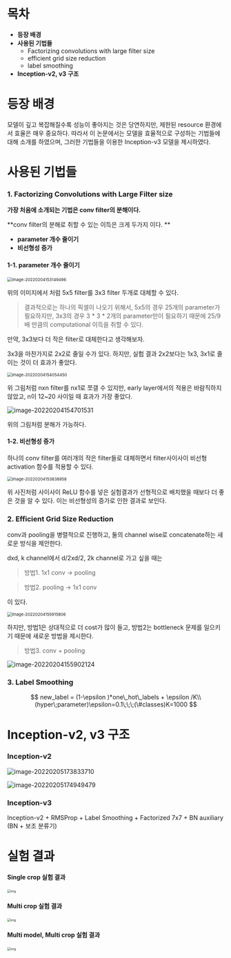 # 목차

- **등장 배경**
- **사용된 기법들**
  - Factorizing convolutions with large filter size
  - efficient grid size reduction
  - label smoothing
- **Inception-v2, v3 구조**



# 등장 배경

모델이 깊고 복잡해질수록 성능이 좋아지는 것은 당연하지만, 제한된 resource 환경에서 효율은 매우 중요하다. 따라서 이 논문에서는 모델을 효율적으로 구성하는 기법들에 대해 소개를 하였으며, 그러한 기법들을 이용한 Inception-v3 모델을 제시하였다. 



# 사용된 기법들

### 1. Factorizing Convolutions with Large Filter size

**가장 처음에 소개되는 기법은 conv filter의 분해이다.** 

**conv filter의 분해로 취할 수 있는 이득은 크게 두가지 이다. **

- **parameter 개수 줄이기**
- **비선형성 증가**



#### 1-1. parameter 개수 줄이기

<img src="C:\Users\Administrator1\AppData\Roaming\Typora\typora-user-images\image-20220204153149496.png" alt="image-20220204153149496" style="zoom:67%;" />

위의 이미지에서 처럼 5x5 filter를 3x3 filter 두개로 대체할 수 있다. 

>결과적으로는 하나의 픽셀이 나오기 위해서, 5x5의 경우 25개의 parameter가 필요하지만, 3x3의 경우 3 * 3 * 2개의 parameter만이 필요하기 때문에 25/9 배 만큼의 computational 이득을 취할 수 있다. 

만약, 3x3보다 더 작은 filter로 대체한다고 생각해보자. 

3x3을 마찬가지로 2x2로 줄일 수가 있다. 하지만, 실험 결과 2x2보다는 1x3, 3x1로 줄이는 것이 더 효과가 좋았다.

<img src="C:\Users\Administrator1\AppData\Roaming\Typora\typora-user-images\image-20220204154054450.png" alt="image-20220204154054450" style="zoom:67%;" />

위 그림처럼 nxn filter를 nx1로 쪼갤 수 있지만, early layer에서의 적용은 바람직하지 않았고, n이 12~20 사이일 때 효과가 가장 좋았다. 

![image-20220204154701531](C:\Users\Administrator1\AppData\Roaming\Typora\typora-user-images\image-20220204154701531.png)

위의 그림처럼 분해가 가능하다. 



#### 1-2. 비선형성 증가

하나의 conv filter를 여러개의 작은 filter들로 대체하면서 filter사이사이 비선형 activation 함수를 적용할 수 있다. 

<img src="C:\Users\Administrator1\AppData\Roaming\Typora\typora-user-images\image-20220204153838958.png" alt="image-20220204153838958" style="zoom:67%;" />

위 사진처럼 사이사이 ReLU 함수를 넣은 실험결과가 선형적으로 배치했을 때보다 더 좋은 것을 알 수 있다. 이는 비선형성의 증가로 인한 결과로 보인다. 



### 2. Efficient Grid Size Reduction

conv과 pooling을 병렬적으로 진행하고, 둘의 channel wise로 concatenate하는 새로운 방식을 제안한다. 

dxd, k channel에서 d/2xd/2, 2k channel로 가고 싶을 때는

>  방법1. 1x1 conv -> pooling

>  방법2. pooling -> 1x1 conv

이 있다. 

<img src="C:\Users\Administrator1\AppData\Roaming\Typora\typora-user-images\image-20220204155915806.png" alt="image-20220204155915806" style="zoom:67%;" />



하지만, 방법1은 상대적으로 더 cost가 많이 들고, 방법2는 bottleneck 문제를 일으키기 때문에 새로운 방법을 제시한다. 

> 방법3. conv + pooling 

![image-20220204155902124](C:\Users\Administrator1\AppData\Roaming\Typora\typora-user-images\image-20220204155902124.png)

### 3. Label Smoothing

$$
new_label = (1-\epsilon )*one\_hot\_labels + \epsilon /K\\
(hyper\;parameter)\epsilon=0.1\;\;\;(\#classes)K=1000
$$



# Inception-v2, v3 구조

### Inception-v2

![image-20220205173833710](../../../../AppData/Roaming/Typora/typora-user-images/image-20220205173833710.png)



![image-20220205174949479](../../../../AppData/Roaming/Typora/typora-user-images/image-20220205174949479.png)

### Inception-v3

Inception-v2 + RMSProp + Label Smoothing + Factorized 7x7 + BN auxiliary (BN + 보조 분류기)



# 실험 결과

#### Single crop 실험 결과

<img src="https://user-images.githubusercontent.com/57162812/152137928-cedda2fc-c342-4b80-ad6f-5f40a8f0e39d.png" alt="img" style="zoom:50%;" />

#### Multi crop 실험 결과

<img src="https://user-images.githubusercontent.com/57162812/152138010-9ab1c541-48db-4ba1-90f8-50ca71995b09.png" alt="img" style="zoom:50%;" />

#### Multi model, Multi crop 실험 결과

<img src="https://user-images.githubusercontent.com/57162812/152138072-62e118cf-0a71-4626-935c-c35bc76deda2.png" alt="img" style="zoom:50%;" />